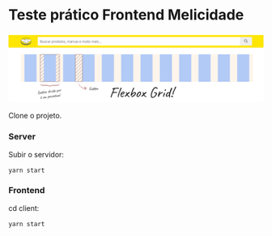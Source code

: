 # Teste prático Frontend Melicidade

![myimage-alt-tag](layout.png)

Clone o projeto.

### Server
Subir o servidor:
```
yarn start
```

### Frontend
cd client:
```
yarn start
```
